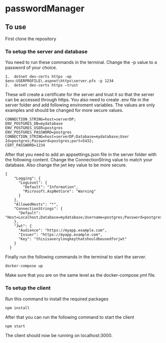 # passwordManager

## To use
First clone the repository
### To setup the server and database
You need to run these commands in the terminal. 
Change the -p value to a password of your choice.
```
1.	dotnet dev-certs https -ep $env:USERPROFILE\.aspnet\https\server.pfx -p 1234
2.	dotnet dev-certs https –trust
```
These will create a certificate for the server and trust it so that the server can be accessed through https.
You also need to create .env file in the server folder and add following enviroment variables. 
The values are only examples and should be changed for more secure values.
```
CONNECTION_STRING=host=serverDP;
ENV_POSTGRES_DB=mydatabase
ENV_POSTGRES_USER=postgres
ENV_POSTGRES_PASSWORD=postgres
CONNECTION_STRING=host=serverDP;Database=mydatabase;User Id=postgres;Password=postgres;port=5432;
CERT_PASSWORD=1234
```
After that you need to add an appsettings.json file in the server folder with the following content. 
Change the ConnectionString value to match your database. Also change the jwt key value to be more secure. 
```
{
    "Logging": {
      "LogLevel": {
        "Default": "Information",
        "Microsoft.AspNetCore": "Warning"
      }
    },
    "AllowedHosts": "*",
    "ConnectionStrings": {
      "Default": "Host=Localhost;Database=mydatabase;Username=postgres;Password=postgres;Port=5432"
    },
    "Jwt": {
      "Audience": "https://myapp.example.com",
      "Issuer": "https://myapp.example.com",
      "Key": "thisisaverylongkeythatshouldbeusedforjwt"
    }
  }
```
Finally run the following commands in the terminal to start the server. 
```
docker-compose up
```
Make sure that you are on the same level as the docker-compose.yml file.

### To setup the client
Run this command to install the required packages
```
npm install
```
After that you can run the following command to start the client
```
npm start
```
The client should now be running on localhost:3000.